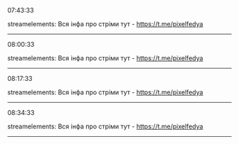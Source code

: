 07:43:33

streamelements: Вся інфа про стріми тут - https://t.me/pixelfedya

---

08:00:33

streamelements: Вся інфа про стріми тут - https://t.me/pixelfedya

---

08:17:33

streamelements: Вся інфа про стріми тут - https://t.me/pixelfedya

---

08:34:33

streamelements: Вся інфа про стріми тут - https://t.me/pixelfedya

---

